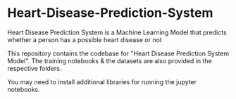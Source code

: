 # Heart-Disease-Prediction-System
Heart Disease Prediction System is a Machine Learning Model that predicts whether a person has a possible heart disease or not
<br>
<p>This repository contains the codebase for "Heart Disease Prediction System Model". The training notebooks & the datasets are also provided in the respective folders.</p>
<p>You may need to install additional libraries for running the jupyter notebooks.</p>
